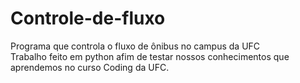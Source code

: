 # Controle-de-fluxo
Programa que controla o fluxo de ônibus no campus da UFC
<br /> Trabalho feito em python afim de testar nossos conhecimentos que aprendemos no curso Coding da UFC.
